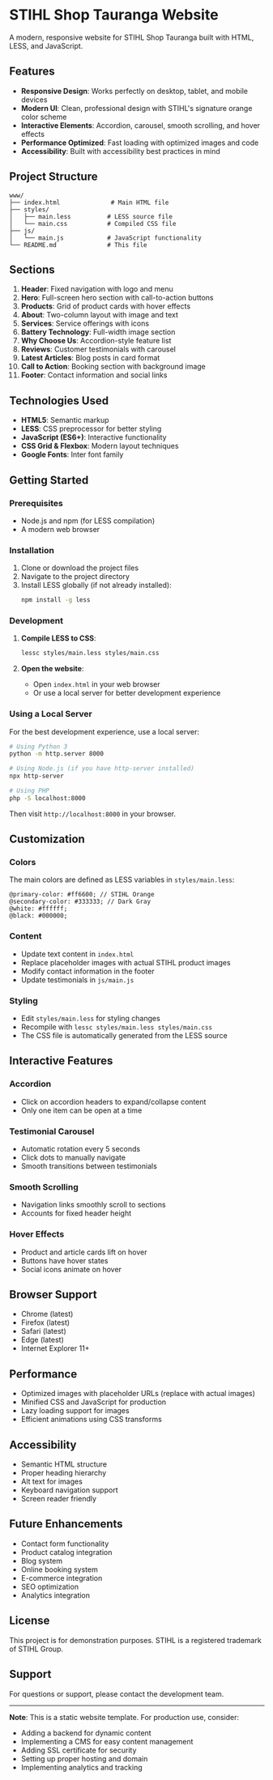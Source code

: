 # STIHL Shop Tauranga Website

A modern, responsive website for STIHL Shop Tauranga built with HTML, LESS, and JavaScript.

## Features

- **Responsive Design**: Works perfectly on desktop, tablet, and mobile devices
- **Modern UI**: Clean, professional design with STIHL's signature orange color scheme
- **Interactive Elements**: Accordion, carousel, smooth scrolling, and hover effects
- **Performance Optimized**: Fast loading with optimized images and code
- **Accessibility**: Built with accessibility best practices in mind

## Project Structure

```
www/
├── index.html              # Main HTML file
├── styles/
│   ├── main.less          # LESS source file
│   └── main.css           # Compiled CSS file
├── js/
│   └── main.js            # JavaScript functionality
└── README.md              # This file
```

## Sections

1. **Header**: Fixed navigation with logo and menu
2. **Hero**: Full-screen hero section with call-to-action buttons
3. **Products**: Grid of product cards with hover effects
4. **About**: Two-column layout with image and text
5. **Services**: Service offerings with icons
6. **Battery Technology**: Full-width image section
7. **Why Choose Us**: Accordion-style feature list
8. **Reviews**: Customer testimonials with carousel
9. **Latest Articles**: Blog posts in card format
10. **Call to Action**: Booking section with background image
11. **Footer**: Contact information and social links

## Technologies Used

- **HTML5**: Semantic markup
- **LESS**: CSS preprocessor for better styling
- **JavaScript (ES6+)**: Interactive functionality
- **CSS Grid & Flexbox**: Modern layout techniques
- **Google Fonts**: Inter font family

## Getting Started

### Prerequisites

- Node.js and npm (for LESS compilation)
- A modern web browser

### Installation

1. Clone or download the project files
2. Navigate to the project directory
3. Install LESS globally (if not already installed):
    ```bash
    npm install -g less
    ```

### Development

1. **Compile LESS to CSS**:

    ```bash
    lessc styles/main.less styles/main.css
    ```

2. **Open the website**:
    - Open `index.html` in your web browser
    - Or use a local server for better development experience

### Using a Local Server

For the best development experience, use a local server:

```bash
# Using Python 3
python -m http.server 8000

# Using Node.js (if you have http-server installed)
npx http-server

# Using PHP
php -S localhost:8000
```

Then visit `http://localhost:8000` in your browser.

## Customization

### Colors

The main colors are defined as LESS variables in `styles/main.less`:

```less
@primary-color: #ff6600; // STIHL Orange
@secondary-color: #333333; // Dark Gray
@white: #ffffff;
@black: #000000;
```

### Content

- Update text content in `index.html`
- Replace placeholder images with actual STIHL product images
- Modify contact information in the footer
- Update testimonials in `js/main.js`

### Styling

- Edit `styles/main.less` for styling changes
- Recompile with `lessc styles/main.less styles/main.css`
- The CSS file is automatically generated from the LESS source

## Interactive Features

### Accordion

- Click on accordion headers to expand/collapse content
- Only one item can be open at a time

### Testimonial Carousel

- Automatic rotation every 5 seconds
- Click dots to manually navigate
- Smooth transitions between testimonials

### Smooth Scrolling

- Navigation links smoothly scroll to sections
- Accounts for fixed header height

### Hover Effects

- Product and article cards lift on hover
- Buttons have hover states
- Social icons animate on hover

## Browser Support

- Chrome (latest)
- Firefox (latest)
- Safari (latest)
- Edge (latest)
- Internet Explorer 11+

## Performance

- Optimized images with placeholder URLs (replace with actual images)
- Minified CSS and JavaScript for production
- Lazy loading support for images
- Efficient animations using CSS transforms

## Accessibility

- Semantic HTML structure
- Proper heading hierarchy
- Alt text for images
- Keyboard navigation support
- Screen reader friendly

## Future Enhancements

- Contact form functionality
- Product catalog integration
- Blog system
- Online booking system
- E-commerce integration
- SEO optimization
- Analytics integration

## License

This project is for demonstration purposes. STIHL is a registered trademark of STIHL Group.

## Support

For questions or support, please contact the development team.

---

**Note**: This is a static website template. For production use, consider:

- Adding a backend for dynamic content
- Implementing a CMS for easy content management
- Adding SSL certificate for security
- Setting up proper hosting and domain
- Implementing analytics and tracking
